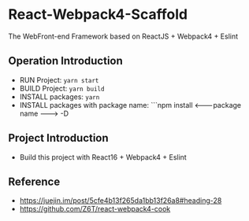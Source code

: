 # React-Webpack4-Scaffold
The WebFront-end Framework based on ReactJS + Webpack4 + Eslint

## Operation Introduction
* RUN Project: ```yarn start```
* BUILD Project: ```yarn build```
* INSTALL packages: ```yarn```
* INSTALL packages with package name: ```npm install <---package name ---> -D

## Project Introduction
* Build this project with React16 + Webpack4 + Eslint

## Reference
* https://juejin.im/post/5cfe4b13f265da1bb13f26a8#heading-28
* https://github.com/Z6T/react-webpack4-cook
